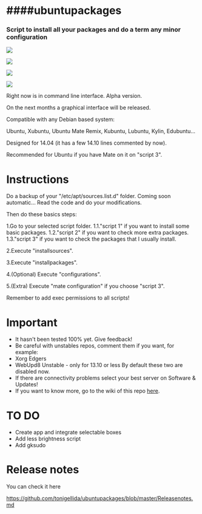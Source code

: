 ####ubuntupackages
=============================================  
### Script to install all your packages and do a term any minor configuration

![](http://i.imgur.com/Pqs47my.png)

![](http://i.imgur.com/ElTSatO.jpg)

![](http://www.extremetech.com/wp-content/uploads/2014/03/ubuntu-14.04-desktop-640x360.jpg)

![](http://2.bp.blogspot.com/-_WEEcpaUIr4/U05BO5d6i9I/AAAAAAAAAiI/AuKQ91hzMHM/s1600/How+to+install+Cairo-Dock+on+Ubuntu+14.04,+Debian+7,+or+Linux+Mint+17.png)

Right now is in command line interface. Alpha version.

On the next months a graphical interface will be released.

Compatible with any Debian based system:

Ubuntu, Xubuntu, Ubuntu Mate Remix, Kubuntu, Lubuntu, Kylin, Edubuntu...

Designed for 14.04 (it has a few 14.10 lines commented by now).

Recommended for Ubuntu if you have Mate on it on "script 3".

Instructions
=============================================

Do a backup of your "/etc/apt/sources.list.d" folder. Coming soon automatic...
Read the code and do your modifications.

Then do these basics steps:

1.Go to your selected script folder.
1.1."script 1" if you want to install some basic packages.
1.2."script 2" if you want to check more extra packages.
1.3."script 3" if you want to check the packages that I usually install.

2.Execute "installsources".

3.Execute "installpackages".

4.(Optional) Execute "configurations".

5.(Extra) Execute "mate configuration" if you choose "script 3". 

Remember to add exec permissions to all scripts!

Important
=============================================
* It hasn't been tested 100% yet. Give feedback!
* Be careful with unstables repos, comment them if you want, for example:
 * Xorg Edgers
 * WebUpd8 Unstable - only for 13.10 or less
By default these two are disabled now.
* If there are connectivity problems select your best server on Software & Updates!
* If you want to know more, go to the wiki of this repo [here](https://github.com/tonigellida/ubuntupackages/wiki).

TO DO
=============================================
* Create app and integrate selectable boxes
* Add less brightness script
* Add gksudo

Release notes
=============================================

You can check it here

https://github.com/tonigellida/ubuntupackages/blob/master/Releasenotes.md
